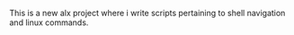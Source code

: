 This is a new alx project where i write scripts pertaining to shell navigation and linux commands. 
